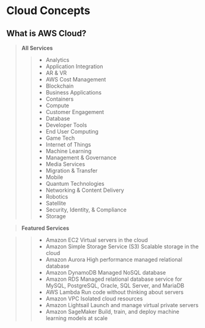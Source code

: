 Cloud Concepts
===============
What is AWS Cloud?
---------------
> **All Services**
> > + Analytics
> > + Application Integration
> > + AR & VR
> > + AWS Cost Management
> > + Blockchain
> > + Business Applications
> > + Containers
> > + Compute
> > + Customer Engagement
> > + Database
> > + Developer Tools
> > + End User Computing
> > + Game Tech
> > + Internet of Things
> > + Machine Learning
> > + Management & Governance
> > + Media Services
> > + Migration & Transfer
> > + Mobile
> > + Quantum Technologies
> > + Networking & Content Delivery
> > + Robotics
> > + Satellite
> > + Security, Identity, & Compliance
> > + Storage

>  **Featured Services**

> > + Amazon EC2
> > Virtual servers in the cloud
> > + Amazon Simple Storage Service (S3)
> > Scalable storage in the cloud
> > + Amazon Aurora
> > High performance managed relational database
> > + Amazon DynamoDB
> > Managed NoSQL database
> > + Amazon RDS
> > Managed relational database service for MySQL, PostgreSQL, Oracle, SQL Server, and MariaDB
> > + AWS Lambda
> > Run code without thinking about servers
> > + Amazon VPC
> > Isolated cloud resources
> > + Amazon Lightsail
> > Launch and manage virtual private servers
> > + Amazon SageMaker
> > Build, train, and deploy machine learning models at scale
